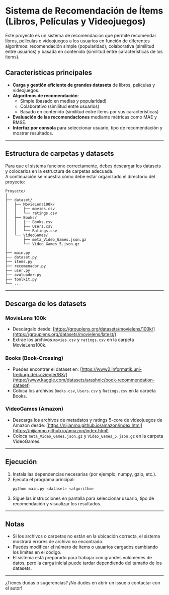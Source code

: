 # Sistema de Recomendación de Ítems (Libros, Películas y Videojuegos)

Este proyecto es un sistema de recomendación que permite recomendar libros, películas o videojuegos a los usuarios en función de diferentes algoritmos: recomendación simple (popularidad), colaborativa (similitud entre usuarios) y basada en contenido (similitud entre características de los ítems).

## Características principales

- **Carga y gestión eficiente de grandes datasets** de libros, películas y videojuegos.
- **Algoritmos de recomendación**:
  - Simple (basado en medias y popularidad)
  - Colaborativo (similitud entre usuarios)
  - Basado en contenido (similitud entre ítems por sus características)
- **Evaluación de las recomendaciones** mediante métricas como MAE y RMSE.
- **Interfaz por consola** para seleccionar usuario, tipo de recomendación y mostrar resultados.

---

## Estructura de carpetas y datasets

Para que el sistema funcione correctamente, debes descargar los datasets y colocarlos en la estructura de carpetas adecuada.  
A continuación se muestra cómo debe estar organizado el directorio del proyecto:

```
Proyecto/
│
├── dataset/
│   ├── MovieLens100k/
│   │   ├── movies.csv
│   │   └── ratings.csv
│   ├── Books/
│   │   ├── Books.csv
│   │   ├── Users.csv
│   │   └── Ratings.csv
│   └── VideoGames/
│       ├── meta_Video_Games.json.gz
│       └── Video_Games_5.json.gz
│
├── main.py
├── dataset.py
├── items.py
├── recomenador.py
├── user.py
├── avaluador.py
├── toolkit.py
└── ...
```

---

## Descarga de los datasets

### MovieLens 100k
- Descárgalo desde: [https://grouplens.org/datasets/movielens/100k/](https://grouplens.org/datasets/movielens/latest/)
- Extrae los archivos `movies.csv` y `ratings.csv` en la carpeta MovieLens100k.

### Books (Book-Crossing)
- Puedes encontrar el dataset en: [https://www2.informatik.uni-freiburg.de/~cziegler/BX/](https://www.kaggle.com/datasets/arashnic/book-recommendation-dataset)
- Coloca los archivos `Books.csv`, `Users.csv` y `Ratings.csv` en la carpeta Books.

### VideoGames (Amazon)
- Descarga los archivos de metadatos y ratings 5-core de videojuegos de Amazon desde: [https://nijianmo.github.io/amazon/index.html](https://nijianmo.github.io/amazon/index.html)
- Coloca `meta_Video_Games.json.gz` y `Video_Games_5.json.gz` en la carpeta VideoGames.

---

## Ejecución

1. Instala las dependencias necesarias (por ejemplo, numpy, gzip, etc.).
2. Ejecuta el programa principal:
   ```bash
   python main.py <dataset> <algorithm>
   ```
3. Sigue las instrucciones en pantalla para seleccionar usuario, tipo de recomendación y visualizar los resultados.

---

## Notas

- Si los archivos o carpetas no están en la ubicación correcta, el sistema mostrará errores de archivo no encontrado.
- Puedes modificar el número de ítems o usuarios cargados cambiando los límites en el código.
- El sistema está preparado para trabajar con grandes volúmenes de datos, pero la carga inicial puede tardar dependiendo del tamaño de los datasets.

---

¿Tienes dudas o sugerencias? ¡No dudes en abrir un issue o contactar con el autor!

